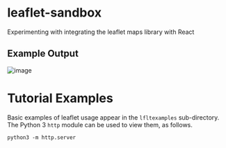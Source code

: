 # leaflet-sandbox
Experimenting with integrating the leaflet maps library with React

## Example Output

![image](https://user-images.githubusercontent.com/403435/134825213-fc42c12b-1099-48bb-899e-970897eecff8.png)



# Tutorial Examples
Basic examples of leaflet usage appear in the `lfltexamples` sub-directory. The Python 3 `http` module can be used to view them, as follows.

```
python3 -m http.server
```
